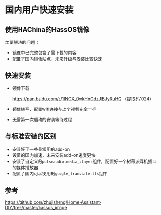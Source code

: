 # 国内用户快速安装

## 使用HAChina的HassOS镜像

主要解决的问题：

- 镜像中已完整包含了需下载的内容
- 配置了国内镜像站点，未来升级与安装比较快速

## 快速安装

- 镜像下载

    https://pan.baidu.com/s/1INCX_0wkHnGdzJIBJyRuHQ （提取码1024）

- 镜像烧写、配置wifi连接与上个视频完全一样
- 无需第一次启动的安装等待过程

## 与标准安装的区别

- 安装好了一些最常用的add-on
- 设置的国内加速，未来安装add-on速度更快
- 安装了自定义的`pulseaudio.media_player`组件，配置好一个树莓派耳机插口的媒体播放器
- 配置了国内可以使用的`google_translate.tts`组件

## 参考
https://github.com/zhujisheng/Home-Assistant-DIY/tree/master/hassos_image
